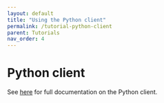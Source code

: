 ```yaml
---
layout: default
title: "Using the Python client"
permalink: /tutorial-python-client
parent: Tutorials
nav_order: 4
---
```

# Python client
See [here](/docs/python-client) for full documentation on the Python client.
